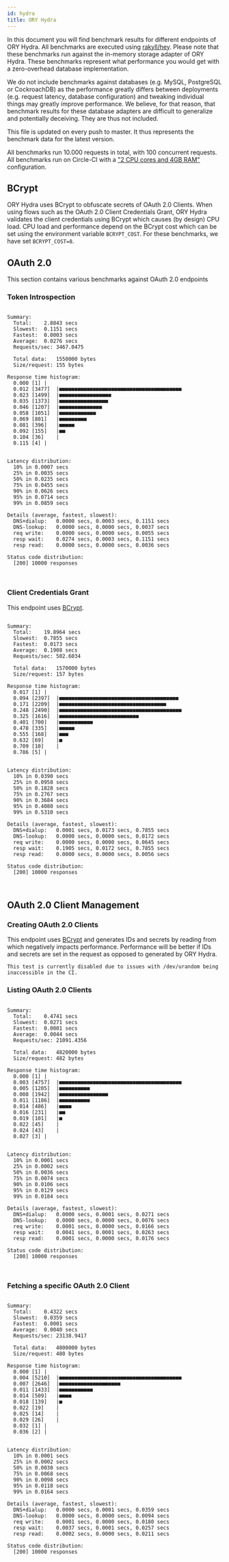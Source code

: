 ```yaml
---
id: hydra
title: ORY Hydra
---
```


In this document you will find benchmark results for different endpoints of ORY Hydra. All benchmarks are executed
using [rakyll/hey](https://github.com/rakyll/hey). Please note that these benchmarks run against the in-memory storage
adapter of ORY Hydra. These benchmarks represent what performance you would get with a zero-overhead database implementation.

We do not include benchmarks against databases (e.g. MySQL, PostgreSQL or CockroachDB) as the performance greatly differs between
deployments (e.g. request latency, database configuration) and tweaking individual things may greatly improve performance.
We believe, for that reason, that benchmark results for these database adapters are difficult to generalize and potentially
deceiving. They are thus not included.

This file is updated on every push to master. It thus represents the benchmark data for the latest version.

All benchmarks run 10.000 requests in total, with 100 concurrent requests. All benchmarks run on Circle-CI with a
["2 CPU cores and 4GB RAM"](https://support.circleci.com/hc/en-us/articles/360000489307-Why-do-my-tests-take-longer-to-run-on-CircleCI-than-locally-)
configuration.

## BCrypt

ORY Hydra uses BCrypt to obfuscate secrets of OAuth 2.0 Clients. When using flows such as the OAuth 2.0 Client Credentials
Grant, ORY Hydra validates the client credentials using BCrypt which causes (by design) CPU load. CPU load and performance
depend on the BCrypt cost which can be set using the environment variable `BCRYPT_COST`. For these benchmarks,
we have set `BCRYPT_COST=8`.

## OAuth 2.0

This section contains various benchmarks against OAuth 2.0 endpoints

### Token Introspection

```

Summary:
  Total:	2.8843 secs
  Slowest:	0.1151 secs
  Fastest:	0.0003 secs
  Average:	0.0276 secs
  Requests/sec:	3467.0475
  
  Total data:	1550000 bytes
  Size/request:	155 bytes

Response time histogram:
  0.000 [1]	|
  0.012 [3477]	|■■■■■■■■■■■■■■■■■■■■■■■■■■■■■■■■■■■■■■■■
  0.023 [1499]	|■■■■■■■■■■■■■■■■■
  0.035 [1373]	|■■■■■■■■■■■■■■■■
  0.046 [1207]	|■■■■■■■■■■■■■■
  0.058 [1051]	|■■■■■■■■■■■■
  0.069 [801]	|■■■■■■■■■
  0.081 [396]	|■■■■■
  0.092 [155]	|■■
  0.104 [36]	|
  0.115 [4]	|


Latency distribution:
  10% in 0.0007 secs
  25% in 0.0035 secs
  50% in 0.0235 secs
  75% in 0.0455 secs
  90% in 0.0626 secs
  95% in 0.0714 secs
  99% in 0.0859 secs

Details (average, fastest, slowest):
  DNS+dialup:	0.0000 secs, 0.0003 secs, 0.1151 secs
  DNS-lookup:	0.0000 secs, 0.0000 secs, 0.0037 secs
  req write:	0.0000 secs, 0.0000 secs, 0.0055 secs
  resp wait:	0.0274 secs, 0.0003 secs, 0.1151 secs
  resp read:	0.0000 secs, 0.0000 secs, 0.0036 secs

Status code distribution:
  [200]	10000 responses



```

### Client Credentials Grant

This endpoint uses [BCrypt](#bcrypt).

```

Summary:
  Total:	19.8964 secs
  Slowest:	0.7855 secs
  Fastest:	0.0173 secs
  Average:	0.1908 secs
  Requests/sec:	502.6034
  
  Total data:	1570000 bytes
  Size/request:	157 bytes

Response time histogram:
  0.017 [1]	|
  0.094 [2397]	|■■■■■■■■■■■■■■■■■■■■■■■■■■■■■■■■■■■■■■■
  0.171 [2209]	|■■■■■■■■■■■■■■■■■■■■■■■■■■■■■■■■■■■
  0.248 [2490]	|■■■■■■■■■■■■■■■■■■■■■■■■■■■■■■■■■■■■■■■■
  0.325 [1616]	|■■■■■■■■■■■■■■■■■■■■■■■■■■
  0.401 [700]	|■■■■■■■■■■■
  0.478 [335]	|■■■■■
  0.555 [168]	|■■■
  0.632 [69]	|■
  0.709 [10]	|
  0.786 [5]	|


Latency distribution:
  10% in 0.0390 secs
  25% in 0.0958 secs
  50% in 0.1828 secs
  75% in 0.2767 secs
  90% in 0.3684 secs
  95% in 0.4080 secs
  99% in 0.5310 secs

Details (average, fastest, slowest):
  DNS+dialup:	0.0001 secs, 0.0173 secs, 0.7855 secs
  DNS-lookup:	0.0000 secs, 0.0000 secs, 0.0172 secs
  req write:	0.0000 secs, 0.0000 secs, 0.0645 secs
  resp wait:	0.1905 secs, 0.0172 secs, 0.7855 secs
  resp read:	0.0000 secs, 0.0000 secs, 0.0056 secs

Status code distribution:
  [200]	10000 responses



```

## OAuth 2.0 Client Management

### Creating OAuth 2.0 Clients

This endpoint uses [BCrypt](#bcrypt) and generates IDs and secrets by reading from  which negatively impacts
performance. Performance will be better if IDs and secrets are set in the request as opposed to generated by ORY Hydra.

```
This test is currently disabled due to issues with /dev/urandom being inaccessible in the CI.
```

### Listing OAuth 2.0 Clients

```

Summary:
  Total:	0.4741 secs
  Slowest:	0.0271 secs
  Fastest:	0.0001 secs
  Average:	0.0044 secs
  Requests/sec:	21091.4356
  
  Total data:	4820000 bytes
  Size/request:	482 bytes

Response time histogram:
  0.000 [1]	|
  0.003 [4757]	|■■■■■■■■■■■■■■■■■■■■■■■■■■■■■■■■■■■■■■■■
  0.005 [1205]	|■■■■■■■■■■
  0.008 [1942]	|■■■■■■■■■■■■■■■■
  0.011 [1186]	|■■■■■■■■■■
  0.014 [486]	|■■■■
  0.016 [231]	|■■
  0.019 [101]	|■
  0.022 [45]	|
  0.024 [43]	|
  0.027 [3]	|


Latency distribution:
  10% in 0.0001 secs
  25% in 0.0002 secs
  50% in 0.0036 secs
  75% in 0.0074 secs
  90% in 0.0106 secs
  95% in 0.0129 secs
  99% in 0.0184 secs

Details (average, fastest, slowest):
  DNS+dialup:	0.0000 secs, 0.0001 secs, 0.0271 secs
  DNS-lookup:	0.0000 secs, 0.0000 secs, 0.0076 secs
  req write:	0.0001 secs, 0.0000 secs, 0.0166 secs
  resp wait:	0.0041 secs, 0.0001 secs, 0.0263 secs
  resp read:	0.0001 secs, 0.0000 secs, 0.0176 secs

Status code distribution:
  [200]	10000 responses



```

### Fetching a specific OAuth 2.0 Client

```

Summary:
  Total:	0.4322 secs
  Slowest:	0.0359 secs
  Fastest:	0.0001 secs
  Average:	0.0040 secs
  Requests/sec:	23138.9417
  
  Total data:	4800000 bytes
  Size/request:	480 bytes

Response time histogram:
  0.000 [1]	|
  0.004 [5210]	|■■■■■■■■■■■■■■■■■■■■■■■■■■■■■■■■■■■■■■■■
  0.007 [2646]	|■■■■■■■■■■■■■■■■■■■■
  0.011 [1433]	|■■■■■■■■■■■
  0.014 [509]	|■■■■
  0.018 [139]	|■
  0.022 [19]	|
  0.025 [14]	|
  0.029 [26]	|
  0.032 [1]	|
  0.036 [2]	|


Latency distribution:
  10% in 0.0001 secs
  25% in 0.0002 secs
  50% in 0.0030 secs
  75% in 0.0068 secs
  90% in 0.0098 secs
  95% in 0.0118 secs
  99% in 0.0164 secs

Details (average, fastest, slowest):
  DNS+dialup:	0.0000 secs, 0.0001 secs, 0.0359 secs
  DNS-lookup:	0.0000 secs, 0.0000 secs, 0.0094 secs
  req write:	0.0001 secs, 0.0000 secs, 0.0180 secs
  resp wait:	0.0037 secs, 0.0001 secs, 0.0257 secs
  resp read:	0.0002 secs, 0.0000 secs, 0.0211 secs

Status code distribution:
  [200]	10000 responses



```
